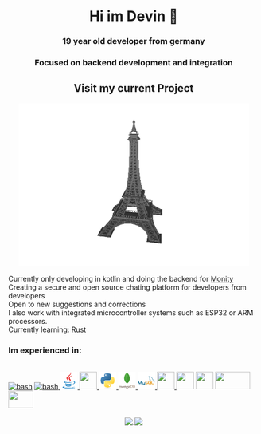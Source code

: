 <h1 align="center">Hi im Devin 👋</h1>
<h3 align="center">19 year old developer from germany</h3>
<h3 align="center">Focused on backend development and integration</h3>


<h2 align="center">Visit my current Project</h2>
<p align="center">
      <a href="https://github.com/StaticFX/STL-To-GIF" target="_blank">
            <img
                  src="https://github.com/StaticFX/3DModels-To-GIF/raw/master/examples/example-eiffel-tower.gif?raw=true"
                  width="463"
                  height="326"
            />      
      </a>

</p>


Currently only developing in kotlin and doing the backend for [Monity](https://github.com/MonityChat)
<br />
Creating a secure and open source chating platform for developers from developers
<br />
Open to new suggestions and corrections
<br />
I also work with integrated microcontroller systems such as ESP32 or ARM processors.
<br />
Currently learning: [Rust](https://www.rust-lang.org/)
<br />
<h3>Im experienced in:</h3>
<br />
<a href="https://www.jetbrains.com/idea/" target="_blank"><img src="https://resources.jetbrains.com/storage/products/company/brand/logos/IntelliJ_IDEA_icon.svg" alt="bash" width="35" height="35" /></a>
<a href="https://developer.android.com/studio/" target="_blank"> <img src="https://img.icons8.com/color/48/000000/android-studio--v3.png" alt="bash" width="35" height="35"/> </a>

<a href="https://www.java.com" target="_blank">
      <img
        src="https://raw.githubusercontent.com/devicons/devicon/master/icons/java/java-original.svg"
        width="35"
        height="35"
      />
    </a>
    <a href="https://kotlinlang.org" target="_blank">
      <img
        src="https://www.vectorlogo.zone/logos/kotlinlang/kotlinlang-icon.svg"
        width="35"
        height="35"
      />
    </a>
    <a href="https://www.python.org" target="_blank">
      <img
        src="https://raw.githubusercontent.com/devicons/devicon/master/icons/python/python-original.svg"
        width="35"
        height="35"
      />
    </a>
    <a href="https://www.mongodb.com/" target="_blank">
      <img
        src="https://raw.githubusercontent.com/devicons/devicon/master/icons/mongodb/mongodb-original-wordmark.svg"
        width="35"
        height="35"
      />
    </a>
    <a href="https://www.mysql.com/" target="_blank">
      <img
src="https://raw.githubusercontent.com/devicons/devicon/master/icons/mysql/mysql-original-wordmark.svg"
        width="35"
        height="35"
      />
    </a>
    <a href="https://git-scm.com/" target="_blank">
      <img
        src="https://www.vectorlogo.zone/logos/git-scm/git-scm-icon.svg"
        width="35"
        height="35"
      />
    </a>
    </a>
    <a href="https://code.visualstudio.com/" target="_blank">
      <img
        src="https://upload.wikimedia.org/wikipedia/commons/9/9a/Visual_Studio_Code_1.35_icon.svg"
        width="35"
        height="35"
    /></a>
    <a href="https://platformio.org/" target="_blank">
      <img src="https://cdn.platformio.org/images/platformio-logo.17fdc3bc.png" width="35" height="35"
    /></a>
    <a href="https://maven.apache.org/" target="_blank">
      <img src="https://maven.apache.org/images/maven-logo-black-on-white.png" width="70" height="35"
    /></a>
    <a href="https://gradle.org/" target="_blank">
      <img src="https://imgs.search.brave.com/xJWzb2kAcqjj4Gsdq1YLIpbsWntH35Ei1LVZMOBQOsg/rs:fit:924:638:1/g:ce/aHR0cHM6Ly9kd2ds/b2dvLmNvbS93cC1j/b250ZW50L3VwbG9h/ZHMvMjAxNy8xMi9H/cmFkbGVfbG9nb18w/MS5wbmc" width="50" height="35"
    />
<br />
      
<p align="center">
      <a href="https://github.com/anuraghazra/github-readme-stats">
            <img align="center" height="150" src="https://github-readme-stats.vercel.app/api?username=staticfx&&show_icons=true&theme=radical&hide_border=true&langs_count=5"/>
      </a>
      <a href="https://github.com/anuraghazra/github-readme-stats">
            <img  align="center" height="150" src="https://github-readme-stats.vercel.app/api/top-langs/?username=staticfx&show_icons=true&theme=radical&hide_border=true&langs_count=5&layout=compact"
      </a>
</p>



